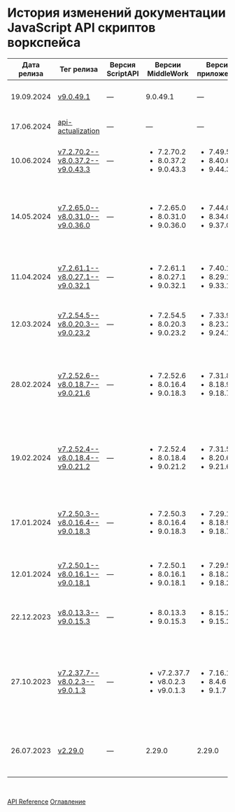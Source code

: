 # История изменений документации JavaScript API скриптов воркспейса

| Дата релиза | Тег релиза | Версия ScriptAPI | Версии MiddleWork | Версия приложения | Изменения |
| --- | --- | --- | --- | --- | --- |
| 19.09.2024 | [v9.0.49.1](https://github.com/optimacros/scripts_documentation/tree/v9.0.49.1) | — | 9.0.49.1 | — | <ul><li>В HTTP интерфейс [RequestBody](https://github.com/optimacros/scripts_documentation/blob/main/API/http.md#request-body) добавлена функция `fileBody()`</li></ul> |
| 17.06.2024 | [api-actualization](https://github.com/optimacros/scripts_documentation/tree/api-actualization) | — | — | — | <ul><li>Актуализация декларации API скриптов</li></ul> |
| 10.06.2024 | [v7.2.70.2--v8.0.37.2--v9.0.43.3](https://github.com/optimacros/scripts_documentation/tree/v7.2.70.2--v8.0.37.2--v9.0.43.3) | — | <ul><li>7.2.70.2</li><li>8.0.37.2</li><li>9.0.43.3</li></ul> | <ul><li>7.49.5</li><li>8.40.6</li><li>9.44.3</li></ul> | <ul><li>В интерфейс [Importer](https://github.com/optimacros/scripts_documentation/blob/main/API/exportImport.md#importer) добавлены функции `setEncoding()`, `getEncoding()`</li></ul> |
| 14.05.2024 | [v7.2.65.0--v8.0.31.0--v9.0.36.0](https://github.com/optimacros/scripts_documentation/tree/v7.2.65.0--v8.0.31.0--v9.0.36.0) | — |  <ul><li>7.2.65.0</li><li>8.0.31.0</li><li>9.0.36.0</li></ul> | <ul><li>7.44.0</li><li>8.34.0</li><li>9.37.0</li></ul> | <ul><li>Добавлены интерфейсы [Web.Builder](https://github.com/optimacros/scripts_documentation/blob/main/API/notifications.md#web.builder), [Web.Result](https://github.com/optimacros/scripts_documentation/blob/main/API/notifications.md#web.result) для отправки уведомлений в веб-приложение Optimacros</li><li>Интерфейс [WinAgent](https://github.com/optimacros/scripts_documentation/blob/main/API/winAgent.md#win-agent-builder) помечен устаревшим (его поддержка прекращена, он будет удалён в будущих версиях приложения)</li></ul> |
| 11.04.2024 | [v7.2.61.1--v8.0.27.1--v9.0.32.1](https://github.com/optimacros/scripts_documentation/tree/v7.2.61.1--v8.0.27.1--v9.0.32.1) | — | <ul><li>7.2.61.1</li><li>8.0.27.1</li><li>9.0.32.1</li></ul> | <ul><li>7.40.1</li><li>8.29.1</li><li>9.33.1</li></ul> | <ul><li>Добавлен метод [ModelInfo.batchUpdateInputCellsViaFormula()](https://github.com/optimacros/scripts_documentation/blob/main/API/common.md#model-info.batch-update-input-cells-via-formula) для пересчёта вводимых кубов или свойств справочников (см. интерфейс [ModelInfo](https://github.com/optimacros/scripts_documentation/blob/main/API/common.md#model-info))</li></ul> |
| 12.03.2024 | [v7.2.54.5--v8.0.20.3--v9.0.23.2](https://github.com/optimacros/scripts_documentation/tree/v7.2.54.5--v8.0.20.3--v9.0.23.2) | — | <ul><li>7.2.54.5</li><li>8.0.20.3</li><li>9.0.23.2</li></ul> | <ul><li>7.33.9</li><li>8.23.2</li><li>9.24.1</li></ul> | <ul><li>Добавлены методы для получения хэш-сумм (<b><i>hash</i></b>) и подписи по алгоритму HMAC (<b><i>hmac</i></b>) (см. интерфейс [Crypto](https://github.com/optimacros/scripts_documentation/blob/main/API/crypto.md#crypto))</li></ul> |
| 28.02.2024 | [v7.2.52.6--v8.0.18.7--v9.0.21.6](https://github.com/optimacros/scripts_documentation/tree/v7.2.52.6--v8.0.18.7--v9.0.21.6) | — | <ul><li>7.2.52.6</li><li>8.0.16.4</li><li>9.0.18.3</li></ul> | <ul><li>7.31.8</li><li>8.18.9</li><li>9.18.7</li></ul> | <ul><li>Добавлена возможность читать и редактировать пользователей модели и воркспейса из скриптов. Смотреть интерфейс [Users](https://github.com/optimacros/scripts_documentation/blob/main/API/users.md#users)</li><li>Обновление от 11.03.2024: Исправлено описание измерений во вкладке `Пользователи модели`</li></ul> |
| 19.02.2024 | [v7.2.52.4--v8.0.18.4--v9.0.21.2](https://github.com/optimacros/scripts_documentation/tree/v7.2.52.4--v8.0.16.4--v9.0.x.x) | — | <ul><li>7.2.52.4</li><li>8.0.18.4</li><li>9.0.21.2</li></ul> | <ul><li>7.31.5</li><li>8.20.6</li><li>9.21.6</li></ul> | <ul><li>Добавлен интерфейс [Crypto](https://github.com/optimacros/scripts_documentation/blob/main/API/crypto.md#crypto), в котором будут находиться функции для шифрования данных, получения хэшей, кодирования и декодирования и различные вспомогательные функции для подобных операций</li></ul> |
| 17.01.2024 | [v7.2.50.3--v8.0.16.4--v9.0.18.3](https://github.com/optimacros/scripts_documentation/tree/v7.2.50.3--v8.0.16.4--v9.0.18.3) | — | <ul><li>7.2.50.3</li><li>8.0.16.4</li><li>9.0.18.3</li></ul> | <ul><li>7.29.12</li><li>8.18.9</li><li>9.18.7</li></ul> | <ul><li>Для коннектора <b>Postgres</b> добавлена возможность импорта файлом в таблицу, находящуюся в схеме не по умолчанию. Смотреть интерфейс [PostgresqlImportBuilder](https://github.com/optimacros/scripts_documentation/blob/main/API/relationalDB.md#postgresql-import-builder)</li></ul> |
| 12.01.2024 | [v7.2.50.1--v8.0.16.1--v9.0.18.1](https://github.com/optimacros/scripts_documentation/tree/v7.2.50.1--v8.0.16.1--v9.0.18.1) | — | <ul><li>7.2.50.1</li><li>8.0.16.1</li><li>9.0.18.1</li></ul> | <ul><li>7.29.5</li><li>8.18.2</li><li>9.18.2</li></ul> | <ul><li>Добавлена возможность читать аудит из скриптов. Смотреть интерфейс [Audit](https://github.com/optimacros/scripts_documentation/blob/main/API/audit.md#audit)</li></ul> |
| 22.12.2023 | [v8.0.13.3--v9.0.15.3](https://github.com/optimacros/scripts_documentation/tree/v8.0.13.3--v9.0.15.3) | — | <ul><li>8.0.13.3</li><li>9.0.15.3</li></ul> | <ul><li>8.15.2</li><li>9.15.2</li></ul> | <ul><li>Добавлены методы переключения режима чтения данных модели для скриптов. Смотреть интерфейсы [Common](https://github.com/optimacros/scripts_documentation/blob/main/API/common.md#common) и [ModelInfo](https://github.com/optimacros/scripts_documentation/blob/main/API/common.md#model-info)</li></ul> |
| 27.10.2023 | [v7.2.37.7--v8.0.2.3--v9.0.1.3](https://github.com/optimacros/scripts_documentation/tree/v7.2.37.7--v8.0.2.3--v9.0.1.3) | — | <ul><li>v7.2.37.7</li><li>v8.0.2.3</li><li>v9.0.1.3</li></ul> | <ul><li>7.16.16</li><li>8.4.6</li><li>9.1.7</li></ul> | <ul><li>Добавлены опции пересчёта кубов: только указанный куб, указанный куб и его источники, указанный куб и его приёмники, указанный куб вместе со всеми связанными кубами. Смотреть интерфейс [ModelInfo](https://github.com/optimacros/scripts_documentation/blob/main/API/common.md#model-info)</li><li>Исправлены описания [CsvParams](https://github.com/optimacros/scripts_documentation/blob/main/API/exportImport.md#csv-params) в разделе [экспорта/импорта](https://github.com/optimacros/scripts_documentation/blob/main/API/exportImport.md)</li></ul> |
| 26.07.2023 | [v2.29.0](https://github.com/optimacros/scripts_documentation/releases/tag/v2.29.0) | — | 2.29.0 | 2.29.0 | <ul><li>Асинхронный запуск скриптов, интерфейс [TaskPromise](https://github.com/optimacros/scripts_documentation/blob/main/API/scriptChains.md#task-promise)</li><li>Поправлена документация, касающаяся [ResultActionsInfo](https://github.com/optimacros/scripts_documentation/blob/main/API/scriptChains.md#result-actions-info)</li></ul> |

&nbsp;

[API Reference](./API.md)
[Оглавление](../README.md)
